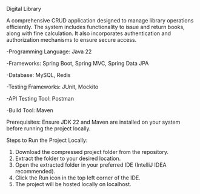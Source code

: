 Digital Library 


A comprehensive CRUD application designed to manage library operations efficiently. The system includes functionality to issue and return books, along with fine calculation. It also incorporates authentication and authorization mechanisms to ensure secure access.
	
 -Programming Language: Java 22
 
 -Frameworks: Spring Boot, Spring MVC, Spring Data JPA
 
 -Database: MySQL, Redis

-Testing Frameworks: JUnit, Mockito

-API Testing Tool: Postman

-Build Tool: Maven

Prerequisites:
Ensure JDK 22 and Maven are installed on your system before running the project locally.

Steps to Run the Project Locally:
1. Download the compressed project folder from the repository.
2. Extract the folder to your desired location.
3. Open the extracted folder in your preferred IDE (IntelliJ IDEA recommended).
4. Click the Run icon in the top left corner of the IDE.
5. The project will be hosted locally on localhost.

